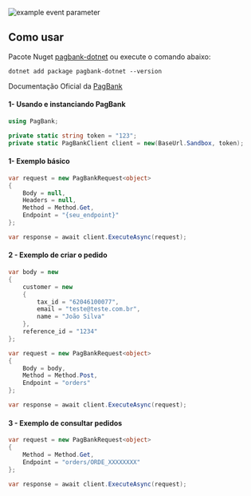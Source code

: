 ![example event parameter](https://github.com/github/docs/actions/workflows/main.yml/badge.svg?event=push)


## Como usar

Pacote Nuget [pagbank-dotnet](https://www.nuget.org/packages/pagbank-dotnet) ou execute o comando abaixo:

```
dotnet add package pagbank-dotnet --version
```

Documentação Oficial da [PagBank](https://dev.pagbank.uol.com.br/reference/introducao)

#### 1- Usando e instanciando PagBank

```c#
using PagBank;

private static string token = "123";
private static PagBankClient client = new(BaseUrl.Sandbox, token);
```

#### 1- Exemplo básico

```c#
var request = new PagBankRequest<object>
{
    Body = null,
    Headers = null,
    Method = Method.Get,
    Endpoint = "{seu_endpoint}"
};

var response = await client.ExecuteAsync(request);
```

#### 2 - Exemplo de criar o pedido

```c#
var body = new
{
    customer = new
    {
        tax_id = "62046100077",
        email = "teste@teste.com.br",
        name = "João Silva"
    },
    reference_id = "1234"
};

var request = new PagBankRequest<object>
{
    Body = body,
    Method = Method.Post,
    Endpoint = "orders"
};

var response = await client.ExecuteAsync(request);
```

#### 3 - Exemplo de consultar pedidos

```c#
var request = new PagBankRequest<object>
{
    Method = Method.Get,
    Endpoint = "orders/ORDE_XXXXXXXX"
};

var response = await client.ExecuteAsync(request);
```